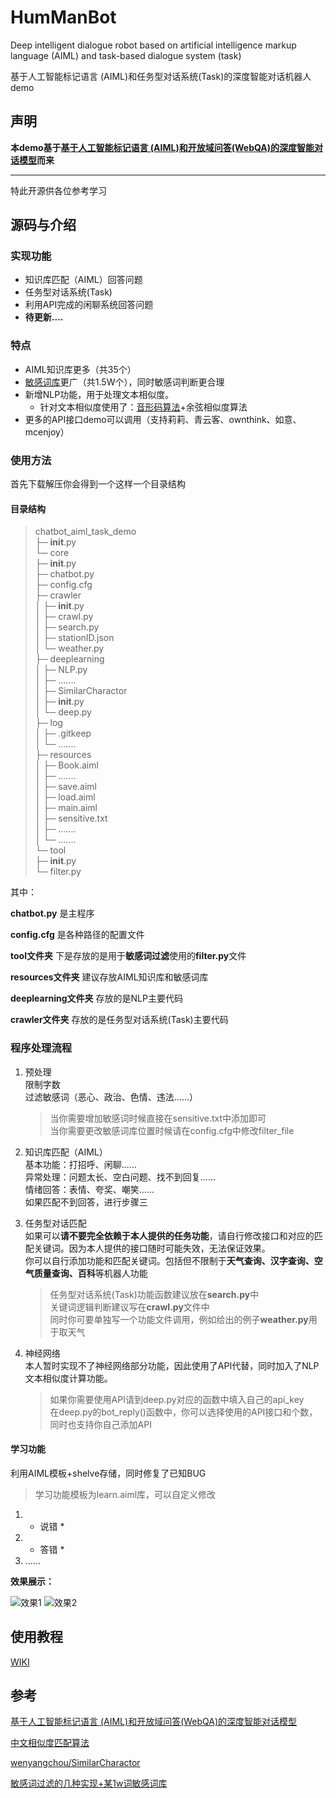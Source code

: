 # HumManBot
Deep intelligent dialogue robot based on artificial intelligence markup language (AIML) and task-based dialogue system (task)

基于人工智能标记语言 (AIML)和任务型对话系统(Task)的深度智能对话机器人demo
## 声明
**本demo基于[基于人工智能标记语言 (AIML)和开放域问答(WebQA)的深度智能对话模型](https://github.com/zhangbincheng1997/chatbot-aiml-webqa)而来**

---
特此开源供各位参考学习

## 源码与介绍

### 实现功能
+ 知识库匹配（AIML）回答问题
+ 任务型对话系统(Task)
+ 利用API完成的闲聊系统回答问题
+ **待更新....**

### 特点
+ AIML知识库更多（共35个）
+ [敏感词库](https://github.com/observerss/textfilter)更广（共1.5W个），同时敏感词判断更合理
+ 新增NLP功能，用于处理文本相似度。
  + 针对文本相似度使用了：[音形码算法](https://github.com/wenyangchou/SimilarCharactor)+余弦相似度算法
+ 更多的API接口demo可以调用（支持莉莉、青云客、ownthink、如意、mcenjoy）

### 使用方法
首先下载解压你会得到一个这样一个目录结构

#### 目录结构
  >chatbot_aiml_task_demo<br>
├─ __init__.py<br/>
└─ core<br/>
       ├─ __init__.py<br/>
       ├─ chatbot.py<br/>
       ├─ config.cfg<br/>
       ├─ crawler<br/>
       │    ├─ __init__.py<br/>
       │    ├─ crawl.py<br/>
       │    ├─ search.py<br/>
       │    ├─ stationID.json<br/>
       │    └─ weather.py<br/>
       ├─ deeplearning<br/>
       │    ├─ NLP.py<br/>
       │    ├─  .......<br/>
       │    ├─ SimilarCharactor<br/>
       │    ├─ __init__.py<br/>
       │    └─ deep.py<br/>
       ├─ log<br/>
       │    ├─ .gitkeep<br/>
       │    └─ .......<br/>
       ├─ resources<br/>
       │    ├─ Book.aiml<br/>
       │    ├─ .......<br/>
       │    ├─ save.aiml<br/>
       │    ├─ load.aiml<br/>
       │    ├─ main.aiml<br/>
       │    ├─ sensitive.txt<br/>
       │    ├─ .......<br/>
       │    └─  .......<br/>
       └─ tool<br/>
              ├─ __init__.py<br/>
              └─ filter.py<br/>
  
 其中：
 
  **chatbot.py** 是主程序
  
  **config.cfg** 是各种路径的配置文件
  
 **tool文件夹** 下是存放的是用于**敏感词过滤**使用的**filter.py**文件
 
 **resources文件夹** 建议存放AIML知识库和敏感词库
 
 **deeplearning文件夹** 存放的是NLP主要代码
 
  **crawler文件夹** 存放的是任务型对话系统(Task)主要代码
  
### 程序处理流程
1. 预处理<br/>
    限制字数<br/>
     过滤敏感词（恶心、政治、色情、违法......）<br/>
    >当你需要增加敏感词时候直接在sensitive.txt中添加即可<br/>
    >当你需要更改敏感词库位置时候请在config.cfg中修改filter_file<br/>

2.  知识库匹配（AIML）<br/>
    基本功能：打招呼、闲聊......<br/>
    异常处理：问题太长、空白问题、找不到回复......<br/>
    情绪回答：表情、夸奖、嘲笑......<br/>
   如果匹配不到回答，进行步骤三
3. 任务型对话匹配<br/>
    如果可以**请不要完全依赖于本人提供的任务功能**，请自行修改接口和对应的匹配关键词。因为本人提供的接口随时可能失效，无法保证效果。<br/>
    你可以自行添加功能和匹配关键词。包括但不限制于**天气查询、汉字查询、空气质量查询、百科**等机器人功能<br/>
    >任务型对话系统(Task)功能函数建议放在**search.py**中<br/>
    >关键词逻辑判断建议写在**crawl.py**文件中<br/>
    >同时你可要单独写一个功能文件调用，例如给出的例子**weather.py**用于取天气<br/>

4. 神经网络<br/>
    本人暂时实现不了神经网络部分功能，因此使用了API代替，同时加入了NLP文本相似度计算功能。<br/>
    >如果你需要使用API请到deep.py对应的函数中填入自己的api_key<br/>
    >在deep.py的bot_reply()函数中，你可以选择使用的API接口和个数，同时也支持你自己添加API<br/>

#### 学习功能
利用AIML模板+shelve存储，同时修复了已知BUG
>学习功能模板为learn.aiml库，可以自定义修改
1. * 说错 *<br/>
2. * 答错 *<br/>
3.  ......
   
   
**效果展示：**

![效果1](https://github.com/aoguai/chatbot_aiml_task_demo/blob/main/images/1.png)
![效果2](https://github.com/aoguai/chatbot_aiml_task_demo/blob/main/images/2.png)

## 使用教程
[WIKI](https://github.com/aoguai/HumManBot/wiki)

## 参考

[基于人工智能标记语言 (AIML)和开放域问答(WebQA)的深度智能对话模型](https://github.com/zhangbincheng1997/chatbot-aiml-webqa)

[中文相似度匹配算法](https://blog.csdn.net/chndata/article/details/41114771)

[wenyangchou/SimilarCharactor](https://github.com/wenyangchou/SimilarCharactor)

[敏感词过滤的几种实现+某1w词敏感词库](https://github.com/observerss/textfilter)
